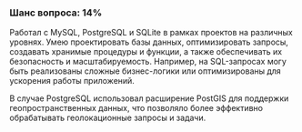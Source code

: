 ### Шанс вопроса: 14%

Работал с MySQL, PostgreSQL и SQLite в рамках проектов на различных уровнях. Умею проектировать базы данных, оптимизировать запросы, создавать хранимые процедуры и функции, а также обеспечивать их безопасность и масштабируемость. Например, на SQL-запросах могу быть реализованы сложные бизнес-логики или оптимизированы для ускорения работы приложений.

В случае PostgreSQL использовал расширение PostGIS для поддержки геопространственных данных, что позволяло более эффективно обрабатывать геолокационные запросы и задачи.